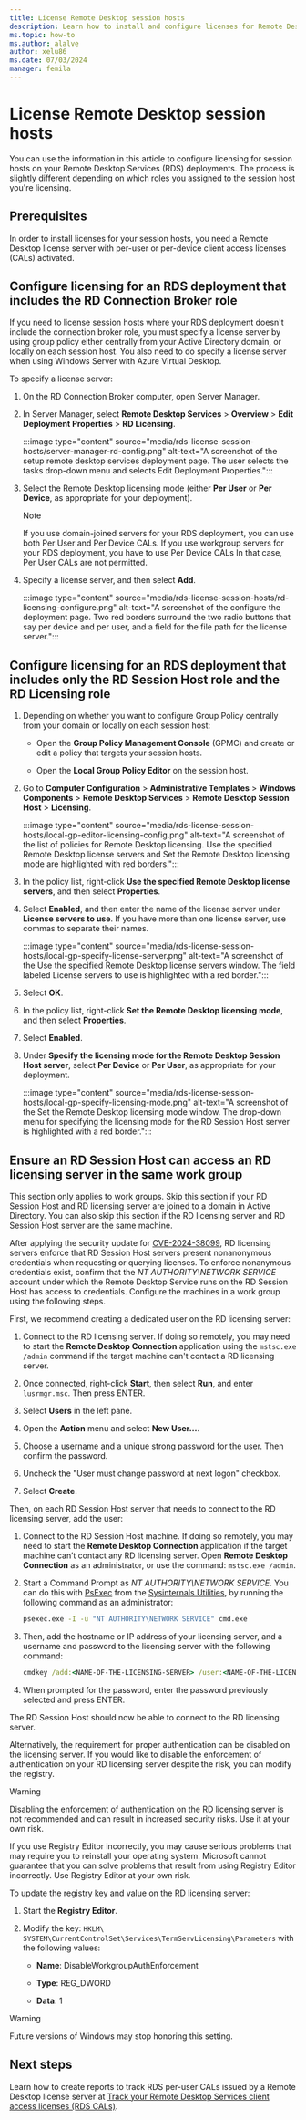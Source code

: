 ```yaml
---
title: License Remote Desktop session hosts
description: Learn how to install and configure licenses for Remote Desktop session hosts.
ms.topic: how-to
ms.author: alalve
author: xelu86
ms.date: 07/03/2024
manager: femila
---
```


# License Remote Desktop session hosts

You can use the information in this article to configure licensing for session hosts on your Remote Desktop Services (RDS) deployments. The process is slightly different depending on which roles you assigned to the session host you're licensing.

## Prerequisites

In order to install licenses for your session hosts, you need a Remote Desktop license server with per-user or per-device client access licenses (CALs) activated.

## Configure licensing for an RDS deployment that includes the RD Connection Broker role

If you need to license session hosts where your RDS deployment doesn't include the connection broker role, you must specify a license server by using group policy either centrally from your Active Directory domain, or locally on each session host. You also need to do specify a license server when using Windows Server with Azure Virtual Desktop.

To specify a license server:

1. On the RD Connection Broker computer, open Server Manager.
2. In Server Manager, select **Remote Desktop Services** > **Overview** > **Edit Deployment Properties** > **RD Licensing**.

   :::image type="content" source="media/rds-license-session-hosts/server-manager-rd-config.png" alt-text="A screenshot of the setup remote desktop services deployment page. The user selects the tasks drop-down menu and selects Edit Deployment Properties.":::

3. Select the Remote Desktop licensing mode (either **Per User** or **Per Device**, as appropriate for your deployment).

   > [!NOTE]  
   > If you use domain-joined servers for your RDS deployment, you can use both Per User and Per Device CALs. If you use workgroup servers for your RDS deployment, you have to use Per Device CALs In that case, Per User CALs are not permitted.

4. Specify a license server, and then select **Add**.

   :::image type="content" source="media/rds-license-session-hosts/rd-licensing-configure.png" alt-text="A screenshot of the configure the deployment page. Two red borders surround the two radio buttons that say per device and per user, and a field for the file path for the license server.":::

## Configure licensing for an RDS deployment that includes only the RD Session Host role and the RD Licensing role

1. Depending on whether you want to configure Group Policy centrally from your domain or locally on each session host:

   - Open the **Group Policy Management Console** (GPMC) and create or edit a policy that targets your session hosts.

   - Open the **Local Group Policy Editor** on the session host.

1. Go to **Computer Configuration** > **Administrative Templates** > **Windows Components** > **Remote Desktop Services** > **Remote Desktop Session Host** > **Licensing**.

   :::image type="content" source="media/rds-license-session-hosts/local-gp-editor-licensing-config.png" alt-text="A screenshot of the list of policies for Remote Desktop licensing. Use the specified Remote Desktop license servers and Set the Remote Desktop licensing mode are highlighted with red borders.":::

1. In the policy list, right-click **Use the specified Remote Desktop license servers**, and then select **Properties**.

1. Select **Enabled**, and then enter the name of the license server under **License servers to use**. If you have more than one license server, use commas to separate their names.

   :::image type="content" source="media/rds-license-session-hosts/local-gp-specify-license-server.png" alt-text="A screenshot of the Use the specified Remote Desktop license servers window. The field labeled License servers to use is highlighted with a red border.":::

1. Select **OK**.  

1. In the policy list, right-click **Set the Remote Desktop licensing mode**, and then select **Properties**.

1. Select **Enabled**.

1. Under **Specify the licensing mode for the Remote Desktop Session Host server**, select **Per Device** or **Per User**, as appropriate for your deployment.

   :::image type="content" source="media/rds-license-session-hosts/local-gp-specify-licensing-mode.png" alt-text="A screenshot of the Set the Remote Desktop licensing mode window. The drop-down menu for specifying the licensing mode for the RD Session Host server is highlighted with a red border.":::

## Ensure an RD Session Host can access an RD licensing server in the same work group 

This section only applies to work groups. Skip this section if your RD Session Host and RD licensing server are joined to a domain in Active Directory. You can also skip this section if the RD licensing server and RD Session Host server are the same machine. 

After applying the security update for [CVE-2024-38099](https://msrc.microsoft.com/update-guide/vulnerability/CVE-2024-38099), RD licensing servers enforce that RD Session Host servers present nonanonymous credentials when requesting or querying licenses. To enforce nonanymous credentials exist, confirm that the _NT AUTHORITY\NETWORK SERVICE_ account under which the Remote Desktop Service runs on the RD Session Host has access to credentials. Configure the machines in a work group using the following steps. 

First, we recommend creating a dedicated user on the RD licensing server: 

1. Connect to the RD licensing server. If doing so remotely, you may need to start the **Remote Desktop Connection** application using the `mstsc.exe /admin` command if the target machine can't contact a RD licensing server. 

1. Once connected, right-click **Start**, then select **Run**, and enter `lusrmgr.msc`. Then press ENTER. 

1. Select **Users** in the left pane. 

1. Open the **Action** menu and select **New User…**. 

1. Choose a username and a unique strong password for the user. Then confirm the password.

1. Uncheck the "User must change password at next logon" checkbox. 

1. Select **Create**. 

Then, on each RD Session Host server that needs to connect to the RD licensing server, add the user: 

1. Connect to the RD Session Host machine. If doing so remotely, you may need to start the **Remote Desktop Connection** application if the target machine can’t contact any RD licensing server. Open **Remote Desktop Connection** as an administrator, or use the command: `mstsc.exe /admin`.

1. Start a Command Prompt as _NT AUTHORITY\NETWORK SERVICE_. You can do this with [PsExec](/sysinternals/downloads/psexec) from the [Sysinternals Utilities](/sysinternals/downloads/), by running the following command as an administrator:

   ```cmd
   psexec.exe -I -u "NT AUTHORITY\NETWORK SERVICE" cmd.exe
   ``` 

1. Then, add the hostname or IP address of your licensing server, and a username and password to the licensing server with the following command:

   ```cmd
   cmdkey /add:<NAME-OF-THE-LICENSING-SERVER> /user:<NAME-OF-THE-LICENSING-SERVER>\<USERNAME> /pass
   ```

1. When prompted for the password, enter the password previously selected and press ENTER. 

The RD Session Host should now be able to connect to the RD licensing server. 

Alternatively, the requirement for proper authentication can be disabled on the licensing server. If you would like to disable the enforcement of authentication on your RD licensing server despite the risk, you can modify the registry. 
 
> [!WARNING]
> Disabling the enforcement of authentication on the RD licensing server is not recommended and can result in increased security risks. Use it at your own risk. 
>
> If you use Registry Editor incorrectly, you may cause serious problems that may require you to reinstall your operating system. Microsoft cannot guarantee that you can solve problems that result from using Registry Editor incorrectly. Use Registry Editor at your own risk.

To update the registry key and value on the RD licensing server: 

1. Start the **Registry Editor**. 

1. Modify the key: `HKLM\ SYSTEM\CurrentControlSet\Services\TermServLicensing\Parameters` with the following values: 

   - **Name**: DisableWorkgroupAuthEnforcement 

   - **Type**: REG_DWORD 

   - **Data**: 1 

> [!WARNING]
> Future versions of Windows may stop honoring this setting. 

## Next steps

Learn how to create reports to track RDS per-user CALs issued by a Remote Desktop license server at [Track your Remote Desktop Services client access licenses (RDS CALs)](rds-track-cals.md).
